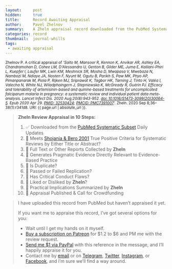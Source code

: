 ```yaml
---
layout:     post
hidden:     true
title:      Record Awaiting Appraisal
author:     Pavel Zhelnov
summary:    A Zheln appraisal record downloaded from the PubMed Systematic Subset daily updates.
categories: record
thumbnail:  journal-whills
tags:
 - awaiting appraisal
---
```


<small>Zhelnov P. A critical appraisal of _‘Saito M, Mansoor R, Kennon K, Anvikar AR, Ashley EA, Chandramohan D, Cohee LM, D'Alessandro U, Genton B, Gilder ME, Juma E, Kalilani-Phiri L, Kuepfer I, Laufer MK, Lwin KM, Meshnick SR, Mosha D, Mwapasa V, Mwebaza N, Nambozi M, Ndiaye JA, Nosten F, Nyunt M, Ogutu B, Parikh S, Paw MK, Phyo AP, Pimanpanarak M, Piola P, Rijken MJ, Sriprawat K, Tagbor HK, Tarning J, Tinto H, Valéa I, Valecha N, White NJ, Wiladphaingern J, Stepniewska K, McGready R, Guérin PJ. Efficacy and tolerability of artemisinin-based and quinine-based treatments for uncomplicated falciparum malaria in pregnancy: a systematic review and individual patient data meta-analysis. Lancet Infect Dis. 2020 Aug;20(8):943-952. [doi: 10.1016/S1473-3099(20)30064-5](https://doi.org/10.1016/S1473-3099(20)30064-5). Epub 2020 Apr 29. [PMID: 32530424](https://pubmed.gov/32530424); [PMCID: PMC7391007](https://ncbi.nlm.nih.gov/pmc/PMC7391007)’._ Zheln. 2020 Sep 8;36–38(1):r341d8. URI: {{ page.url | absolute_url }}.</small>

> **Zheln Review Appraisal in 10 Steps:**
>
> 1. ✅ Downloaded from the [PubMed Systematic Subset](https://p1m.org/ssb) Daily Updates
> 2. 🔄 Meets [Shojania & Bero 2001](https://www.researchgate.net/publication/11820967_Taking_Advantage_of_the_Explosion_of_Systematic_Reviews_An_Efficient_MEDLINE_Search_Strategy) True Positive Criteria for Systematic Reviews by Either Title or Abstract?
> 3. 🔄 Full Text or Other Reports Collected by **Zheln**
> 4. 🔄 Generates Pragmatic Evidence Directly Relevant to Evidence-Based Practice
> 5. 🔄 Is Duplicate?
> 6. 🔄 Passed or Failed Replication?
> 7. 🔄 Has Critical Conduct Flaws?
> 8. 🔄 Liked or Disliked by **Zheln**?
> 9. 🔄 Practical Implications Summarized by **Zheln**
> 10. 🔄 Appraisal Published & Call for Crowdfunding

> I have uploaded this record from PubMed but haven’t appraised it yet.
>
> If you want me to appraise this record, I’ve got several options for you:
> * Wait until I get my hands on it myself.
> * [Buy a subscription on Patreon](https://patreon.com/zheln) for $1.2 to $6 and PM me with the review request.
> * [Send me $1 via PayPal](https://paypal.me/pjelnov) with this reference in the message, and I’ll happily appraise it for you.
> * Contact me by [email](mailto:pavel@zheln.com) or on [Telegram](https://t.me/drzhelnov), [Twitter](https://twitter.com/drzhelnov), [Instagram](https://instagram.com/igzheln), or [Facebook](https://facebook.com/drzhelnov), and I’m sure we’ll find a way around.
